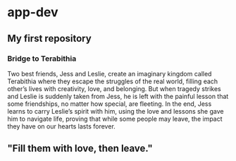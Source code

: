 # app-dev
## My first repository
### Bridge to Terabithia

Two best friends, Jess and Leslie, create an imaginary kingdom called Terabithia where they escape the struggles of the real world, filling each other’s lives with creativity, love, and belonging. But when tragedy strikes and Leslie is suddenly taken from Jess, he is left with the painful lesson that some friendships, no matter how special, are fleeting. In the end, Jess learns to carry Leslie’s spirit with him, using the love and lessons she gave him to navigate life, proving that while some people may leave, the impact they have on our hearts lasts forever. 

## "Fill them with love, then leave."
